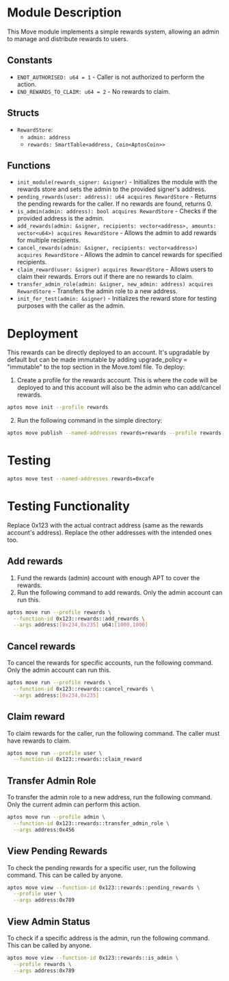 # Module Description

This Move module implements a simple rewards system, allowing an admin to manage and distribute rewards to users.

## Constants
- `ENOT_AUTHORISED: u64 = 1` - Caller is not authorized to perform the action.
- `ENO_REWARDS_TO_CLAIM: u64 = 2` - No rewards to claim.

## Structs
- `RewardStore`:
  - `admin: address`
  - `rewards: SmartTable<address, Coin<AptosCoin>>`

## Functions
- `init_module(rewards_signer: &signer)` - Initializes the module with the rewards store and sets the admin to the provided signer's address.
- `pending_rewards(user: address): u64 acquires RewardStore` - Returns the pending rewards for the caller. If no rewards are found, returns 0.
- `is_admin(admin: address): bool acquires RewardStore` - Checks if the provided address is the admin.
- `add_rewards(admin: &signer, recipients: vector<address>, amounts: vector<u64>) acquires RewardStore` - Allows the admin to add rewards for multiple recipients.
- `cancel_rewards(admin: &signer, recipients: vector<address>) acquires RewardStore` - Allows the admin to cancel rewards for specified recipients.
- `claim_reward(user: &signer) acquires RewardStore` - Allows users to claim their rewards. Errors out if there are no rewards to claim.
- `transfer_admin_role(admin: &signer, new_admin: address) acquires RewardStore` - Transfers the admin role to a new address.
- `init_for_test(admin: &signer)` - Initializes the reward store for testing purposes with the caller as the admin.

# Deployment
This rewards can be directly deployed to an account. It's upgradable by default but can be made immutable by adding upgrade_policy = "immutable" to the top section in the Move.toml file.
To deploy:
1. Create a profile for the rewards account. This is where the code will be deployed to and this account will also be the admin who can add/cancel rewards.
```bash
aptos move init --profile rewards
```
2. Run the following command in the simple directory:
```bash
aptos move publish --named-addresses rewards=rewards --profile rewards
```

# Testing
```bash
aptos move test --named-addresses rewards=0xcafe
```

# Testing Functionality
Replace 0x123 with the actual contract address (same as the rewards account's address). Replace the other addresses with the intended ones too. 

## Add rewards
1. Fund the rewards (admin) account with enough APT to cover the rewards.
2. Run the following command to add rewards. Only the admin account can run this.
```bash
aptos move run --profile rewards \
  --function-id 0x123::rewards::add_rewards \
  --args address:[0x234,0x235] u64:[1000,1000]
```

## Cancel rewards
To cancel the rewards for specific accounts, run the following command. Only the admin account can run this.
```bash
aptos move run --profile rewards \
  --function-id 0x123::rewards::cancel_rewards \
  --args address:[0x234,0x235]
```

## Claim reward
To claim rewards for the caller, run the following command. The caller must have rewards to claim.
```bash
aptos move run --profile user \
  --function-id 0x123::rewards::claim_reward
```

## Transfer Admin Role
To transfer the admin role to a new address, run the following command. Only the current admin can perform this action.

```bash
aptos move run --profile admin \
  --function-id 0x123::rewards::transfer_admin_role \
  --args address:0x456
```

## View Pending Rewards
To check the pending rewards for a specific user, run the following command. This can be called by anyone.

```bash
aptos move view --function-id 0x123::rewards::pending_rewards \
  --profile user \
  --args address:0x789
```

## View Admin Status
To check if a specific address is the admin, run the following command. This can be called by anyone.

```bash
aptos move view --function-id 0x123::rewards::is_admin \
  --profile rewards \
  --args address:0x789
```



